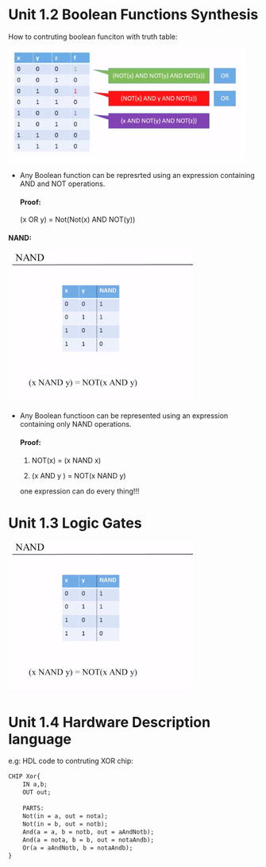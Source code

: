 # Unit 1.2 Boolean Functions Synthesis

How to contruting boolean funciton with truth table:

![How to contruting boolean funciton with truth table](https://github.com/GodStick233/StudyNote/raw/master/Build-a-computer/img/2.png)

- Any Boolean function can be represrted using an expression containing AND and NOT operations.
  
  #### Proof:
  
  (x OR y) = Not(Not(x) AND NOT(y))

#### NAND:

![](https://github.com/GodStick233/StudyNote/raw/master/Build-a-computer/img/3.png)

- Any Boolean functioon can be represented using an expression containing only NAND operations.
  
  #### Proof:
  
  1) NOT(x) = (x NAND x)
  
  2) (x AND y ) = NOT(x NAND y)
  
  one expression can do every thing!!!

# Unit 1.3 Logic Gates

![](https://github.com/GodStick233/StudyNote/raw/master/Build-a-computer/img/3.png)

# Unit 1.4 Hardware Description language

  

e.g: HDL code to contruting XOR chip:

```nand2tetris-hdl
CHIP Xor{
    IN a,b;
    OUT out;
    
    PARTS:
    Not(in = a, out = nota);
    Not(in = b, out = notb);
    And(a = a, b = notb, out = aAndNotb);
    And(a = nota, b = b, out = notaAndb);
    Or(a = aAndNotb, b = notaAndb);
}
```


